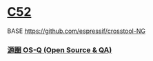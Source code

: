﻿# [C52](https://github.com/OS-Q/C52)

BASE https://github.com/espressif/crosstool-NG

### [源圈 OS-Q (Open Source & QA) ](http://www.OS-Q.com)
